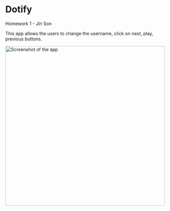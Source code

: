 # Dotify

Homework 1 - Jin Son

This app allows the users to change the username, click on next, play, previous buttons.

<img src="../../Desktop/screenshot1.png" alt="Screenshot of the app" height="500" />
